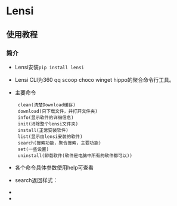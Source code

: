 # Lensi

## 使用教程
### 简介

+ Lensi安装`pip install lensi`
+ Lensi CLI为360 qq scoop choco winget hippo的聚合命令行工具。

+ 主要命令

       clean(清楚Download缓存)
       download(只下载文件，并打开文件夹)
       info(显示软件的详细信息)
       init(消除整个lensi文件夹)
       install(正常安装软件)
       list(显示由lensi安装的软件)
       search(搜索功能，聚合搜索，主要功能)
       set(一些设置)
       uninstall(卸载软件(软件是电脑中所有的软件都可以))

+ 各个命令具体参数使用help可查看
+ search返回样式：
+ 
+ 